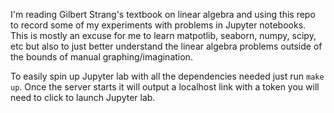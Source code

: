 
I'm reading Gilbert Strang's textbook on linear algebra and using this repo to
record some of my experiments with problems in Jupyter notebooks. This is
mostly an excuse for me to learn matpotlib, seaborn, numpy, scipy, etc but
also to just better understand the linear algebra problems outside of the
bounds of manual graphing/imagination.

To easily spin up Jupyter lab with all the dependencies needed just run `make
up`. Once the server starts it will output a localhost link with a token you
will need to click to launch Jupyter lab.
